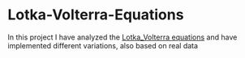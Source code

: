 # Lotka-Volterra-Equations
In this project I have analyzed the [Lotka_Volterra equations](https://en.wikipedia.org/wiki/Lotka%E2%80%93Volterra_equations) and have implemented different variations, also based on real data
